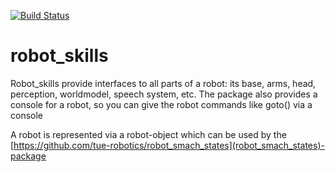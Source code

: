 [![Build Status](https://travis-ci.org/tue-robotics/robot_skills.svg?branch=master)](https://travis-ci.org/tue-robotics/robot_skills) 

robot_skills
============

Robot_skills provide interfaces to all parts of a robot: its base, arms, head, perception, worldmodel, speech system, etc. 
The package also provides a console for a robot, so you can give the robot commands like goto(<some coordinate>) via a console

A robot is represented via a robot-object which can be used by the [https://github.com/tue-robotics/robot_smach_states](robot_smach_states)-package
